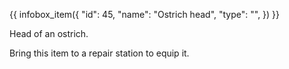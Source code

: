 {{ infobox_item({
	"id": 45,
	"name": "Ostrich head",
	"type": "",
}) }}

Head of an ostrich.

Bring this item to a repair station to equip it.